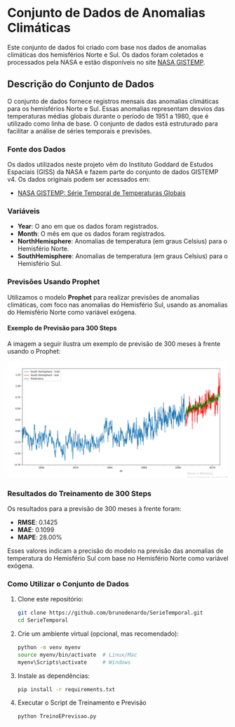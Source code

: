 # Conjunto de Dados de Anomalias Climáticas

Este conjunto de dados foi criado com base nos dados de anomalias climáticas dos hemisférios Norte e Sul. Os dados foram coletados e processados pela NASA e estão disponíveis no site [NASA GISTEMP](https://data.giss.nasa.gov/gistemp/).

## Descrição do Conjunto de Dados

O conjunto de dados fornece registros mensais das anomalias climáticas para os hemisférios Norte e Sul. Essas anomalias representam desvios das temperaturas médias globais durante o período de 1951 a 1980, que é utilizado como linha de base. O conjunto de dados está estruturado para facilitar a análise de séries temporais e previsões.

### Fonte dos Dados

Os dados utilizados neste projeto vêm do Instituto Goddard de Estudos Espaciais (GISS) da NASA e fazem parte do conjunto de dados GISTEMP v4. Os dados originais podem ser acessados em:

- [NASA GISTEMP: Série Temporal de Temperaturas Globais](https://data.giss.nasa.gov/gistemp/)

### Variáveis

- **Year**: O ano em que os dados foram registrados.
- **Month**: O mês em que os dados foram registrados.
- **NorthHemisphere**: Anomalias de temperatura (em graus Celsius) para o Hemisfério Norte.
- **SouthHemisphere**: Anomalias de temperatura (em graus Celsius) para o Hemisfério Sul.

### Previsões Usando Prophet

Utilizamos o modelo **Prophet** para realizar previsões de anomalias climáticas, com foco nas anomalias do Hemisfério Sul, usando as anomalias do Hemisfério Norte como variável exógena.

#### Exemplo de Previsão para 300 Steps

A imagem a seguir ilustra um exemplo de previsão de 300 meses à frente usando o Prophet:

![Exemplo de Previsão](imgs\Imagem300steps.png)

### Resultados do Treinamento de 300 Steps

Os resultados para a previsão de 300 meses à frente foram:

- **RMSE**: 0.1425
- **MAE**: 0.1099
- **MAPE**: 28.00%

Esses valores indicam a precisão do modelo na previsão das anomalias de temperatura do Hemisfério Sul com base no Hemisfério Norte como variável exógena.

### Como Utilizar o Conjunto de Dados

1. Clone este repositório:
   ```bash
   git clone https://github.com/brunodenardo/SerieTemporal.git
   cd SerieTemporal

2. Crie um ambiente virtual (opcional, mas recomendado):
   ```bash
   python -m venv myenv
   source myenv/bin/activate  # Linux/Mac
   myenv\Scripts\activate     # Windows

3. Instale as dependências:
   ```bash
   pip install -r requirements.txt

4. Executar o Script de Treinamento e Previsão
   ```bash
   python TreinoEPrevisao.py

